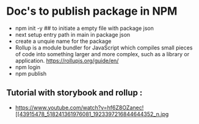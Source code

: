 # Doc's to publish package in NPM
- npm init -y  ## to initiate a empty file with package json
- next setup entry path in main in package json
- create a unquie name for the package
- Rollup is a module bundler for JavaScript which compiles small pieces of code into something larger and more complex, such as a library or application. https://rollupjs.org/guide/en/
- npm login
- npm publish

## Tutorial with storybook and rollup :
- https://www.youtube.com/watch?v=hf6Z8OZanec![[43915478_518241361976081_1923397216844644352_n.jpg